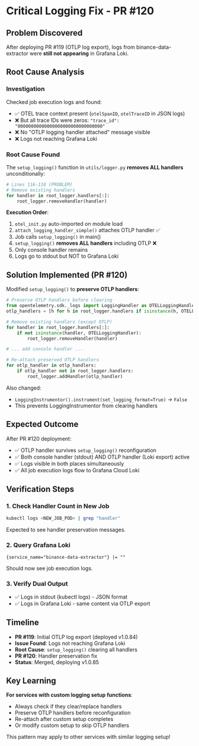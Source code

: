 # Critical Logging Fix - PR #120

## Problem Discovered

After deploying PR #119 (OTLP log export), logs from binance-data-extractor were **still not appearing** in Grafana Loki.

## Root Cause Analysis

### Investigation

Checked job execution logs and found:
- ✅ OTEL trace context present (`otelSpanID`, `otelTraceID` in JSON logs)
- ❌ But all trace IDs were zeros: `"trace_id": "00000000000000000000000000000000"`
- ❌ No "OTLP logging handler attached" message visible
- ❌ Logs not reaching Grafana Loki

### Root Cause Found

The `setup_logging()` function in `utils/logger.py` **removes ALL handlers** unconditionally:

```python
# Lines 116-118 (PROBLEM)
# Remove existing handlers
for handler in root_logger.handlers[:]:
    root_logger.removeHandler(handler)
```

**Execution Order**:
1. `otel_init.py` auto-imported on module load
2. `attach_logging_handler_simple()` attaches OTLP handler ✅
3. Job calls `setup_logging()` in main()
4. `setup_logging()` **removes ALL handlers** including OTLP ❌
5. Only console handler remains
6. Logs go to stdout but NOT to Grafana Loki

## Solution Implemented (PR #120)

Modified `setup_logging()` to **preserve OTLP handlers**:

```python
# Preserve OTLP handlers before clearing
from opentelemetry.sdk._logs import LoggingHandler as OTELLoggingHandler
otlp_handlers = [h for h in root_logger.handlers if isinstance(h, OTELLoggingHandler)]

# Remove existing handlers (except OTLP)
for handler in root_logger.handlers[:]:
    if not isinstance(handler, OTELLoggingHandler):
        root_logger.removeHandler(handler)

# ... add console handler ...

# Re-attach preserved OTLP handlers
for otlp_handler in otlp_handlers:
    if otlp_handler not in root_logger.handlers:
        root_logger.addHandler(otlp_handler)
```

Also changed:
- `LoggingInstrumentor().instrument(set_logging_format=True)` → `False`
- This prevents LoggingInstrumentor from clearing handlers

## Expected Outcome

After PR #120 deployment:
- ✅ OTLP handler survives `setup_logging()` reconfiguration
- ✅ Both console handler (stdout) AND OTLP handler (Loki export) active
- ✅ Logs visible in both places simultaneously
- ✅ All job execution logs flow to Grafana Cloud Loki

## Verification Steps

### 1. Check Handler Count in New Job
```bash
kubectl logs <NEW_JOB_POD> | grep "handler"
```

Expected to see handler preservation messages.

### 2. Query Grafana Loki
```logql
{service_name="binance-data-extractor"} |= ""
```

Should now see job execution logs.

### 3. Verify Dual Output
- ✅ Logs in stdout (kubectl logs) - JSON format
- ✅ Logs in Grafana Loki - same content via OTLP export

## Timeline

- **PR #119**: Initial OTLP log export (deployed v1.0.84)
- **Issue Found**: Logs not reaching Grafana Loki
- **Root Cause**: `setup_logging()` clearing all handlers
- **PR #120**: Handler preservation fix
- **Status**: Merged, deploying v1.0.85

## Key Learning

**For services with custom logging setup functions**:
- Always check if they clear/replace handlers
- Preserve OTLP handlers before reconfiguration
- Re-attach after custom setup completes
- Or modify custom setup to skip OTLP handlers

This pattern may apply to other services with similar logging setup!
